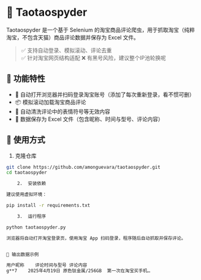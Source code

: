 # 🐍 Taotaospyder

Taotaospyder 是一个基于 Selenium 的淘宝商品评论爬虫，用于抓取淘宝（纯粹淘宝，不包含天猫）商品评论数据并保存为 Excel 文件。

> ✅ 支持自动登录、模拟滚动、评论去重  
> ✅ 针对淘宝网页结构适配
> ❌ 有黑号风险，建议整个IP池轮换呢  


## 🔧 功能特性

- 📌 自动打开浏览器并扫码登录淘宝账号（添加了每次重新登录，看不惯可删）
- 📦 模拟滚动加载淘宝商品评论
- 🧹 自动清洗评论中的表情符号等无效内容
- 💾 数据保存为 Excel 文件（包含昵称、时间与型号、评论内容）



## 🚀 使用方式

1. 克隆仓库

```bash
git clone https://github.com/amonguevara/taotaospyder.git
cd taotaospyder

	2.	安装依赖

建议使用虚拟环境：

pip install -r requirements.txt

	3.	运行程序

python taotaospyder.py

浏览器将自动打开淘宝登录页，使用淘宝 App 扫码登录，程序随后自动抓取并保存评论。


💼 输出数据示例

用户昵称	评论时间与型号	评论内容
g**7	2025年4月19日 原色钛金属/256GB	第一次在淘宝买手机…
